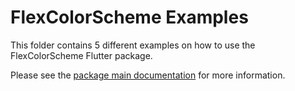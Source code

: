 # FlexColorScheme Examples

This folder contains 5 different examples on how to use the FlexColorScheme Flutter package.

Please see the [package main documentation](https://github.com/rydmike/flex_color_scheme) for more information.

